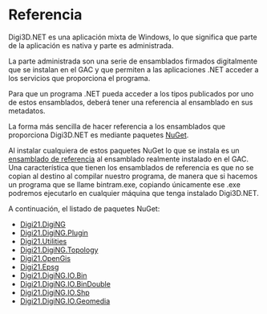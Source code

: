 # Referencia

Digi3D.NET es una aplicación mixta de Windows, lo que significa que parte de la aplicación es nativa y parte es administrada.

La parte administrada son una serie de ensamblados firmados digitalmente que se instalan en el GAC y que permiten a las aplicaciones .NET acceder a los servicios que proporciona el programa.

Para que un programa .NET pueda acceder a los tipos publicados por uno de estos ensamblados, deberá tener una referencia al ensamblado en sus metadatos.

La forma más sencilla de hacer referencia a los ensamblados que proporciona Digi3D.NET es mediante paquetes [NuGet](https://www.nuget.org/profiles/Digi21).

Al instalar cualquiera de estos paquetes NuGet lo que se instala es un [ensamblado de referencia](https://docs.microsoft.com/en-us/dotnet/standard/assembly/reference-assemblies) al ensamblado realmente instalado en el GAC. Una característica que tienen los ensamblados de referencia es que no se copian al destino al compilar nuestro programa, de manera que si hacemos un programa que se llame bintram.exe, copiando únicamente ese .exe podremos ejecutarlo en cualquier máquina que tenga instalado Digi3D.NET.

A continuación, el listado de paquetes NuGet:

* [Digi21.DigiNG](https://github.com/digi21/docs/tree/7fc627c885c16fb88afc7cc05a6df2a2f4a54563/digi3d-net/programacion/.net/referencia/digi21.diging)
* [Digi21.DigiNG.Plugin](digi21.diging.plugin.md)
* [Digi21.Utilities](digi21.utilities.md)
* [Digi21.DigiNG.Topology](digi21.diging.topology.md)
* [Digi21.OpenGis](digi21.opengis.md)
* [Digi21.Epsg](digi21.epsg.md)
* [Digi21.DigiNG.IO.Bin](digi21.diging.io.bin.md)
* [Digi21.DigiNG.IO.BinDouble](digi21.diging.io.bindouble.md)
* [Digi21.DigiNG.IO.Shp](digi21.diging.io.shp.md)
* [Digi21.DigiNG.IO.Geomedia](digi21.diging.io.geomedia.md)

